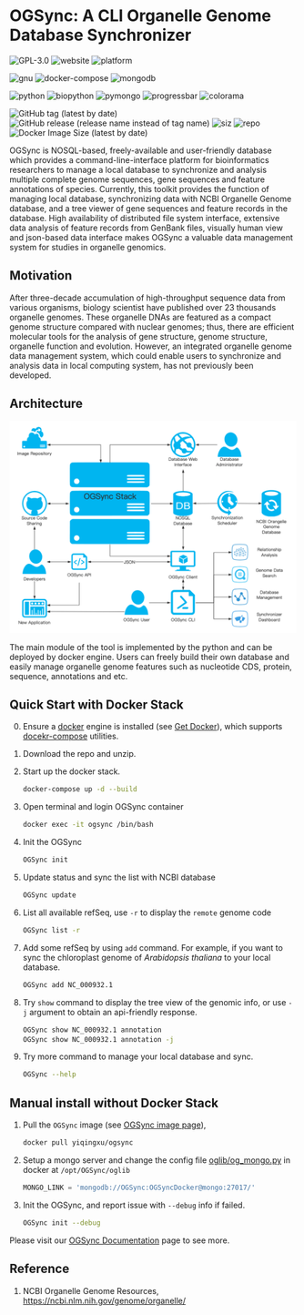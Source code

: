 # OGSync: A CLI Organelle Genome Database Synchronizer

![GPL-3.0](https://img.shields.io/github/license/yiqingxu/OGSync) ![website](https://img.shields.io/website?down_color=lightgrey&down_message=offline&up_color=green&up_message=online&url=https%3A%2F%2Fyiqingxu.github.io%2FOGSync%2F) ![platform](https://img.shields.io/badge/platform-win--64%20%7C%20win--32%20%7C%20osx--arm64%20%7C%20osx--64%20%7C%20linux--64%20%20%7C%20linux--aarch64%20%7C%20linux--ppc64le-lightgrey)

![gnu](https://img.shields.io/badge/GNU-3-green?style=flat-square&logo=gnu) ![docker-compose](https://img.shields.io/badge/dockercompose-3-blue?style=flat-square&logo=docker) ![mongodb](https://img.shields.io/badge/mongo-4.4-green?style=flat-square&logo=mongodb)

![python](https://img.shields.io/badge/python-3-red?style=flat-square&logo=python) ![biopython](https://img.shields.io/pypi/status/biopython?label=biopython&style=flat-square) ![pymongo](https://img.shields.io/pypi/status/pymongo?label=pymongo&style=flat-square) ![progressbar](https://img.shields.io/pypi/status/progressbar?label=progressbar&style=flat-square) ![colorama](https://img.shields.io/pypi/status/colorama?label=colorama&style=flat-square)

![GitHub tag (latest by date)](https://img.shields.io/github/v/tag/yiqingxu/OGSync) ![GitHub release (release name instead of tag name)](https://img.shields.io/github/v/release/yiqingxu/OGSync?display_name=release&include_prereleases) ![siz](https://img.shields.io/github/languages/code-size/yiqingxu/OGSync) ![repo](https://img.shields.io/github/repo-size/yiqingxu/OGSync) ![Docker Image Size (latest by date)](https://img.shields.io/docker/image-size/yiqingxu/ogsync)

OGSync is NOSQL-based, freely-available and user-friendly database which provides a command-line-interface platform for bioinformatics researchers to manage a local database to synchronize and analysis multiple complete genome sequences, gene sequences and feature annotations of species. Currently, this toolkit provides the function of managing local database, synchronizing data with NCBI Organelle Genome database, and a tree viewer of gene sequences and feature records in the database. High availability of distributed file system interface, extensive data analysis of feature records from GenBank files, visually human view and json-based data interface makes OGSync a valuable data management system for studies in organelle genomics.

## Motivation

After three-decade accumulation of high-throughput sequence data from various organisms, biology scientist have published over 23 thousands organelle genomes. These organelle DNAs are featured as a compact genome structure compared with nuclear genomes; thus, there are efficient molecular tools for the analysis of gene structure, genome structure, organelle function and evolution. However, an integrated organelle genome data management system, which could enable users to synchronize and analysis data in local computing system, has not previously been developed.

## Architecture

![architecture](https://raw.githubusercontent.com/yiqingxu/OGSync/main/img/OGSync.png)

The main module of the tool is implemented by the python and can be deployed by docker engine. Users can freely build their own database and easily manage organelle genome features such as nucleotide CDS, protein, sequence, annotations and etc.

## Quick Start with Docker Stack

0. Ensure a [docker](https://www.docker.com/) engine is installed (see [Get Docker](https://docs.docker.com/get-docker/)), which supports [docekr-compose](https://docs.docker.com/engine/reference/commandline/compose/) utilities.
1. Download the repo and unzip.
2. Start up the docker stack.

    ``` sh
    docker-compose up -d --build
    ```

3. Open terminal and login OGSync container

    ``` sh
    docker exec -it ogsync /bin/bash
    ```

4. Init the OGSync

    ``` sh
    OGSync init
    ```

5. Update status and sync the list with NCBI database

    ``` sh
    OGSync update
    ```

6. List all available refSeq, use `-r` to display the `remote` genome code

    ``` sh
    OGSync list -r
    ```

7. Add some refSeq by using `add` command. For example, if you want to sync the chloroplast genome of *Arabidopsis thaliana* to your local database.

    ``` sh
    OGSync add NC_000932.1
    ```

8. Try `show` command to display the tree view of the genomic info, or use `-j` argument to obtain an api-friendly response.

    ``` sh
    OGSync show NC_000932.1 annotation
    OGSync show NC_000932.1 annotation -j
    ```

9.  Try more command to manage your local database and sync.

    ``` sh
    OGSync --help
    ```

## Manual install without Docker Stack

1. Pull the `OGSync` image (see [OGSync image page](https://hub.docker.com/r/yiqingxu/ogsync)),

    ``` sh
    docker pull yiqingxu/ogsync
    ```

2. Setup a mongo server and change the config file [oglib/og_mongo.py](https://github.com/yiqingxu/OGSync/blob/main/oglib/og_mongo.py) in docker at `/opt/OGSync/oglib`

    ```python
    MONGO_LINK = 'mongodb://OGSync:OGSyncDocker@mongo:27017/'
    ```

3. Init the OGSync, and report issue with `--debug` info if failed.

    ```sh
    OGSync init --debug
    ```

Please visit our [OGSync Documentation](manual.md) page to see more.

## Reference

1. NCBI Organelle Genome Resources, <https://ncbi.nlm.nih.gov/genome/organelle/>
